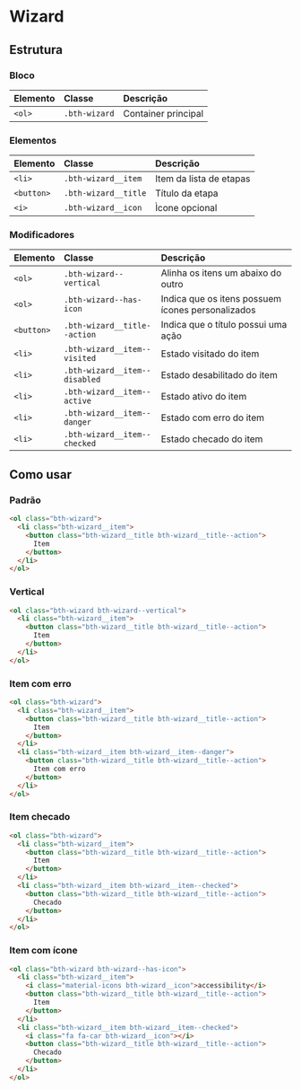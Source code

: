 # Wizard

## Estrutura

### Bloco

| Elemento | Classe        | Descrição           |
| :------- | :------------ | :------------------ |
| `<ol>`   | `.bth-wizard` | Container principal |

### Elementos

| Elemento   | Classe               | Descrição               |
| :--------- | :------------------- | :---------------------- |
| `<li>`     | `.bth-wizard__item`  | Item da lista de etapas |
| `<button>` | `.bth-wizard__title` | Título da etapa         |
| `<i>`      | `.bth-wizard__icon`  | Ìcone opcional          |

### Modificadores

| Elemento   | Classe                        | Descrição                                         |
| :--------- | :---------------------------- | :------------------------------------------------ |
| `<ol>`     | `.bth-wizard--vertical`       | Alinha os itens um abaixo do outro                |
| `<ol>`     | `.bth-wizard--has-icon`           | Indica que os itens possuem ícones personalizados |
| `<button>` | `.bth-wizard__title--action`  | Indica que o título possui uma ação               |
| `<li>`     | `.bth-wizard__item--visited`  | Estado visitado do item                           |
| `<li>`     | `.bth-wizard__item--disabled` | Estado desabilitado do item                       |
| `<li>`     | `.bth-wizard__item--active`   | Estado ativo do item                              |
| `<li>`     | `.bth-wizard__item--danger`   | Estado com erro do item                           |
| `<li>`     | `.bth-wizard__item--checked`  | Estado checado do item                            |

## Como usar

### Padrão

```html
<ol class="bth-wizard">
  <li class="bth-wizard__item">
    <button class="bth-wizard__title bth-wizard__title--action">
      Item
    </button>
  </li>
</ol>
```

### Vertical

```html
<ol class="bth-wizard bth-wizard--vertical">
  <li class="bth-wizard__item">
    <button class="bth-wizard__title bth-wizard__title--action">
      Item
    </button>
  </li>
</ol>
```

### Item com erro

```html
<ol class="bth-wizard">
  <li class="bth-wizard__item">
    <button class="bth-wizard__title bth-wizard__title--action">
      Item
    </button>
  </li>
  <li class="bth-wizard__item bth-wizard__item--danger">
    <button class="bth-wizard__title bth-wizard__title--action">
      Item com erro
    </button>
  </li>
</ol>
```

### Item checado

```html
<ol class="bth-wizard">
  <li class="bth-wizard__item">
    <button class="bth-wizard__title bth-wizard__title--action">
      Item
    </button>
  </li>
  <li class="bth-wizard__item bth-wizard__item--checked">
    <button class="bth-wizard__title bth-wizard__title--action">
      Checado
    </button>
  </li>
</ol>
```

### Item com ícone

```html
<ol class="bth-wizard bth-wizard--has-icon">
  <li class="bth-wizard__item">
    <i class="material-icons bth-wizard__icon">accessibility</i>
    <button class="bth-wizard__title bth-wizard__title--action">
      Item
    </button>
  </li>
  <li class="bth-wizard__item bth-wizard__item--checked">
    <i class="fa fa-car bth-wizard__icon"></i>
    <button class="bth-wizard__title bth-wizard__title--action">
      Checado
    </button>
  </li>
</ol>
```
